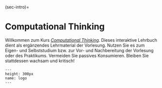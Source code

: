 (sec-intro)=
# Computational Thinking

Willkommen zum Kurs *[Computational Thinking](sec-what-is-ct)*.
Dieses interaktive Lehrbuch dient als ergänzendes Lehrmaterial der Vorlesung. 
Nutzen Sie es zum Eigen- und Selbststudium bzw. zur Vor- und Nachbereitung der Vorlesung oder des Praktikums.
Vermeiden Sie passives Konsumieren.
Bleiben Sie stattdessen wachsam und kritisch!

```{figure} ./figs/logo.png
---
height: 300px
name: logo
---
```

